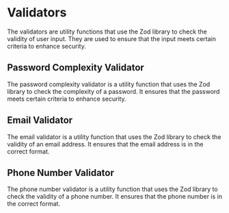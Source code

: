 # Validators

The validators are utility functions that use the Zod library to check the validity of user input. They are used to ensure that the input meets certain criteria to enhance security.

## Password Complexity Validator

The password complexity validator is a utility function that uses the Zod library to check the complexity of a password. It ensures that the password meets certain criteria to enhance security.

## Email Validator

The email validator is a utility function that uses the Zod library to check the validity of an email address. It ensures that the email address is in the correct format.

## Phone Number Validator

The phone number validator is a utility function that uses the Zod library to check the validity of a phone number. It ensures that the phone number is in the correct format.
